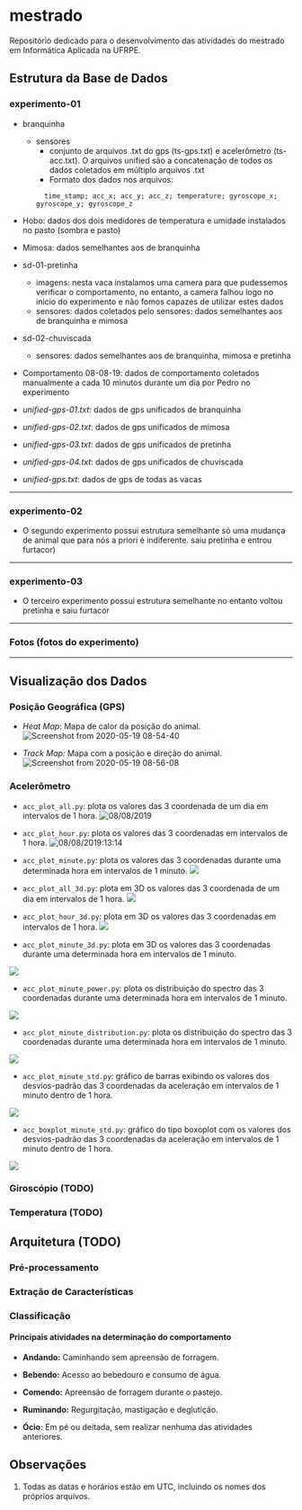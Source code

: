 # mestrado

Repositório dedicado para o desenvolvimento das atividades do mestrado em Informática Aplicada na UFRPE.

## Estrutura da Base de Dados

  ### experimento-01

  - branquinha
    - sensores
      - conjunto de arquivos .txt do gps (ts-gps.txt) e acelerômetro (ts-acc.txt). O arquivos unified são a concatenação de todos os dados coletados em múltiplo arquivos .txt
      - Formato dos dados nos arquivos:
      ```
        time_stamp; acc_x; acc_y; acc_z; temperature; gyroscope_x; gyroscope_y; gyroscope_z
      ```
  - Hobo: dados dos dois medidores de temperatura e umidade instalados no pasto (sombra e pasto)

  - Mimosa: dados semelhantes aos de branquinha

  - sd-01-pretinha
    - imagens: nesta vaca instalamos uma camera para que pudessemos verificar o comportamento, no entanto, a camera falhou logo no inicio do experimento e não fomos capazes de utilizar estes dados
    - sensores: dados coletados pelo sensores: dados semelhantes aos de branquinha e mimosa

  - sd-02-chuviscada
    - sensores: dados semelhantes aos de branquinha, mimosa e pretinha

  - Comportamento 08-08-19: dados de comportamento coletados manualmente a cada 10 minutos durante um dia por Pedro no experimento

  - _unified-gps-01.txt_: dados de gps unificados de branquinha

  - _unified-gps-02.txt_: dados de gps unificados de mimosa

  - _unified-gps-03.txt_: dados de gps unificados de pretinha

  - _unified-gps-04.txt_: dados de gps unificados de chuviscada

  - _unified-gps.txt_: dados de gps de todas as vacas

  * * *

  ### experimento-02 
  - O segundo experimento possui estrutura semelhante só uma mudança de animal que para nós a priori é indiferente. saiu pretinha e entrou furtacor)

  * * *

  ### experimento-03
  - O terceiro experimento possui estrutura semelhante no entanto voltou pretinha e saiu furtacor

  * * *

  ### Fotos (fotos do experimento)

  * * *


## Visualização dos Dados

  ### Posição Geográfica (GPS)
  - *Heat Map*: Mapa de calor da posição do animal.
    ![Screenshot from 2020-05-19 08-54-40](https://user-images.githubusercontent.com/6972758/82323462-771d7580-99ae-11ea-81df-14364c0fa8b0.png)

  - *Track Map:* Mapa com a posição e direção do animal.
  ![Screenshot from 2020-05-19 08-56-08](https://user-images.githubusercontent.com/6972758/82323577-a46a2380-99ae-11ea-9fc1-de77ac8d7a32.png)

  ### Acelerômetro
  - ```acc_plot_all.py```: plota os valores das 3 coordenada de um dia em intervalos de 1 hora.
    ![08/08/2019](https://github.com/andssuu/mestrado/blob/master/figures/exp1/accelerometer/exp1_acc_all.png)

  - ```acc_plot_hour.py```: plota os valores das 3 coordenadas em intervalos de 1 hora.
    ![08/08/2019:13:14](https://github.com/andssuu/mestrado/blob/master/figures/exp1/accelerometer/exp1_acc_13-14.png)

  - ```acc_plot_minute.py```: plota os valores das 3 coordenadas durante uma determinada hora em intervalos de 1 minuto.
    ![](https://github.com/andssuu/mestrado/blob/master/figures/exp1/accelerometer/0h/exp1_acc_min_0-1.png)

  - ```acc_plot_all_3d.py```: plota em 3D os valores das 3 coordenada de um dia em intervalos de 1 hora.
    ![](https://github.com/andssuu/mestrado/blob/master/figures/exp1/accelerometer/3D/exp1_acc_all_3d.png)

  - ```acc_plot_hour_3d.py```:  plota em 3D os valores das 3 coordenadas em intervalos de 1 hora.
    ![](https://github.com/andssuu/mestrado/blob/master/figures/exp1/accelerometer/3D/exp1_acc_0-1_3d.png)

  - ```acc_plot_minute_3d.py```: plota em 3D os valores das 3 coordenadas durante uma determinada hora em intervalos 
  de 1 minuto.
  
  ![](https://github.com/andssuu/mestrado/blob/master/figures/exp1/accelerometer/3D/0h/exp1_acc_min_0-1_3d.png)

  - ```acc_plot_minute_power.py```: plota os distribuição do spectro das 3 coordenadas durante uma determinada hora em intervalos de 1 minuto.

  ![](https://github.com/andssuu/mestrado/blob/master/figures/exp1/accelerometer/0h/power/exp1_acc_fft_13-14.png)

  - ```acc_plot_minute_distribution.py```: plota os distribuição do spectro das 3 coordenadas durante uma determinada hora em intervalos de 1 minuto.

  ![](https://github.com/andssuu/mestrado/blob/master/figures/exp1/accelerometer/0h/distributions/exp1_acc_dist_55-56.png)

  - ```acc_plot_minute_std.py```: gráfico de barras exibindo os valores dos desvios-padrão das 3 coordenadas da aceleração 
  em intervalos de 1 minuto dentro de 1 hora.

  ![](https://github.com/andssuu/mestrado/blob/master/figures/exp1/accelerometer/0h/std/exp1_acc_std_6-7.png)

  - ```acc_boxplot_minute_std.py```: gráfico do tipo boxoplot com os valores dos desvios-padrão das 3 coordenadas da 
  aceleração em intervalos de 1 minuto dentro de 1 hora.

  ![](https://github.com/andssuu/mestrado/blob/master/figures/exp1/accelerometer/0h/boxplot/exp1_acc_bp_6-7.png)

  ### Giroscópio (TODO)

  ### Temperatura (TODO)

## Arquitetura (TODO)

  ### Pré-processamento
 
  
  ### Extração de Características


  ### Classificação


  #### Principais atividades na determinação do comportamento

  - **Andando:** Caminhando sem apreensão de forragem.
  
  - **Bebendo:** Acesso ao bebedouro e consumo de água.
  
  - **Comendo:** Apreensão de forragem durante o pastejo.
  
  - **Ruminando:** Regurgitação, mastigação e deglutição.
  
  - **Ócio:** Em pé ou deitada, sem realizar nenhuma das atividades anteriores.


## Observações

1. Todas as datas e horários estão em UTC, incluindo os nomes dos próprios arquivos.
